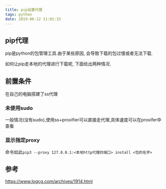 ```yaml
---
title: pip设置代理
tags: python
date: 2019-06-12 11:01:33
---
```



## pip代理
pip是python的包管理工具.由于某些原因, 会导致下载的包过慢或者无法下载.

如何让pip走本地的代理进行下载呢, 下面给出两种情况.
<!-- more -->
## 前置条件
在自己的电脑搭建了ss代理

### 未使用sudo
一般情况(没有sudo),使用ss+proxifier可以直接走代理,具体速度可以在proxifer中查看

### 显示指定proxy
命令如此`pip3 --proxy 127.0.0.1:<本地http代理的端口> install <包的名字>`

## 参考
https://www.logcg.com/archives/1914.html